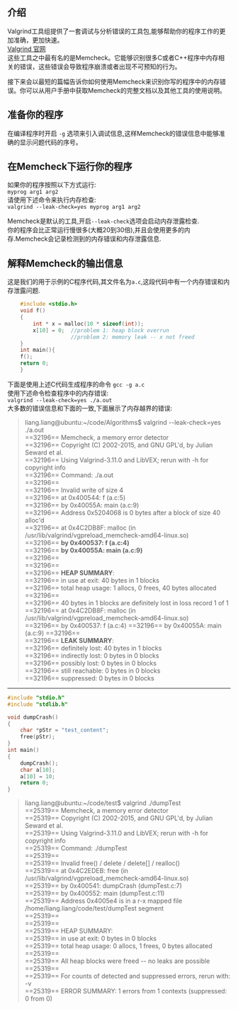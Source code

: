## 介绍
Valgrind工具组提供了一套调试与分析错误的工具包,能够帮助你的程序工作的更加准确，更加快速。  
[Valgrind 官网](http://valgrind.org/docs/manual/manual.html)  
这些工具之中最有名的是Memcheck。它能够识别很多C或者C++程序中内存相关的错误，这些错误会导致程序崩溃或者出现不可预知的行为。 

接下来会以最短的篇幅告诉你如何使用Memcheck来识别你写的程序中的内存错误。你可以从用户手册中获取Memcheck的完整文档以及其他工具的使用说明。

## 准备你的程序
在编译程序时开启 `-g` 选项来引入调试信息,这样Memcheck的错误信息中能够准确的显示问题代码的序号。

## 在Memcheck下运行你的程序
如果你的程序按照以下方式运行:  
`myprog arg1 arg2`  
请使用下述命令来执行内存检查:  
`valgrind --leak-check=yes myprog arg1 arg2`  

Memcheck是默认的工具,开启`--leak-check`选项会启动内存泄露检查.  
你的程序会比正常运行慢很多(大概20到30倍),并且会使用更多的内存.Memcheck会记录检测到的内存错误和内存泄露信息.

## 解释Memcheck的输出信息
这是我们的用于示例的C程序代码,其文件名为`a.c`,这段代码中有一个内存错误和内存泄露问题.    
```C
    #include <stdio.h>
    void f()
    {
        int * x = malloc(10 * sizeof(int));
        x[10] = 0;  //problem 1: heap block overrun
                    //problem 2: memory leak -- x not freed
    }
    int main(){
    f();
    return 0;
    }
 ```
 
下面是使用上述C代码生成程序的命令
`gcc -g a.c`  
使用下述命令检查程序中的内存错误:  
`valgrind --leak-check=yes ./a.out`  
大多数的错误信息和下面的一致,下面展示了内存越界的错误:  
> liang.liang@ubuntu:~/code/Algorithms$ valgrind --leak-check=yes ./a.out   
> ==32196== Memcheck, a memory error detector  
> ==32196== Copyright (C) 2002-2015, and GNU GPL'd, by Julian Seward et al.  
> ==32196== Using Valgrind-3.11.0 and LibVEX; rerun with -h for copyright info  
> ==32196== Command: ./a.out  
> ==32196==   
> ==32196== Invalid write of size 4  
> ==32196==    at 0x400544: f (a.c:5)  
> ==32196==    by 0x40055A: main (a.c:9)  
> ==32196==  Address 0x5204068 is 0 bytes after a block of size 40 alloc'd  
> ==32196==    at 0x4C2DB8F: malloc (in /usr/lib/valgrind/vgpreload_memcheck-amd64-linux.so)  
> ==32196==    **by 0x400537: f (a.c:4)**  
> ==32196==    **by 0x40055A: main (a.c:9)**  
> ==32196==   
> ==32196==   
> ==32196== **HEAP SUMMARY**:  
> ==32196==     in use at exit: 40 bytes in 1 blocks  
> ==32196==   total heap usage: 1 allocs, 0 frees, 40 bytes allocated  
> ==32196==   
> ==32196== 40 bytes in 1 blocks are definitely lost in loss record 1 of 1  
> ==32196==    at 0x4C2DB8F: malloc (in /usr/lib/valgrind/vgpreload_memcheck-amd64-linux.so)  
> ==32196==   by 0x400537: f (a.c:4)
> ==32196==   by 0x40055A: main (a.c:9)
> ==32196==   
> ==32196== **LEAK SUMMARY**:  
> ==32196==    definitely lost: 40 bytes in 1 blocks  
> ==32196==    indirectly lost: 0 bytes in 0 blocks  
> ==32196==      possibly lost: 0 bytes in 0 blocks  
> ==32196==    still reachable: 0 bytes in 0 blocks  
> ==32196==         suppressed: 0 bytes in 0 blocks  

---

```c
#include "stdio.h"
#include "stdlib.h"

void dumpCrash()
{
    char *pStr = "test_content";
    free(pStr);
}
int main()
{
    dumpCrash();
    char a[10];
    a[10] = 10;
    return 0;
}

```
> liang.liang@ubuntu:~/code/test$ valgrind  ./dumpTest  
==25319== Memcheck, a memory error detector  
==25319== Copyright (C) 2002-2015, and GNU GPL'd, by Julian Seward et al.  
==25319== Using Valgrind-3.11.0 and LibVEX; rerun with -h for copyright info  
==25319== Command: ./dumpTest  
==25319==   
==25319== Invalid free() / delete / delete[] / realloc()  
==25319==    at 0x4C2EDEB: free (in /usr/lib/valgrind/vgpreload_memcheck-amd64-linux.so)  
==25319==    by 0x400541: dumpCrash (dumpTest.c:7)  
==25319==    by 0x400552: main (dumpTest.c:11)  
==25319==  Address 0x4005e4 is in a r-x mapped file /home/liang.liang/code/test/dumpTest segment  
==25319==   
==25319==   
==25319== HEAP SUMMARY:  
==25319==     in use at exit: 0 bytes in 0 blocks  
==25319==   total heap usage: 0 allocs, 1 frees, 0 bytes allocated  
==25319==   
==25319== All heap blocks were freed -- no leaks are possible  
==25319==   
==25319== For counts of detected and suppressed errors, rerun with: -v  
==25319== ERROR SUMMARY: 1 errors from 1 contexts (suppressed: 0 from 0)  

